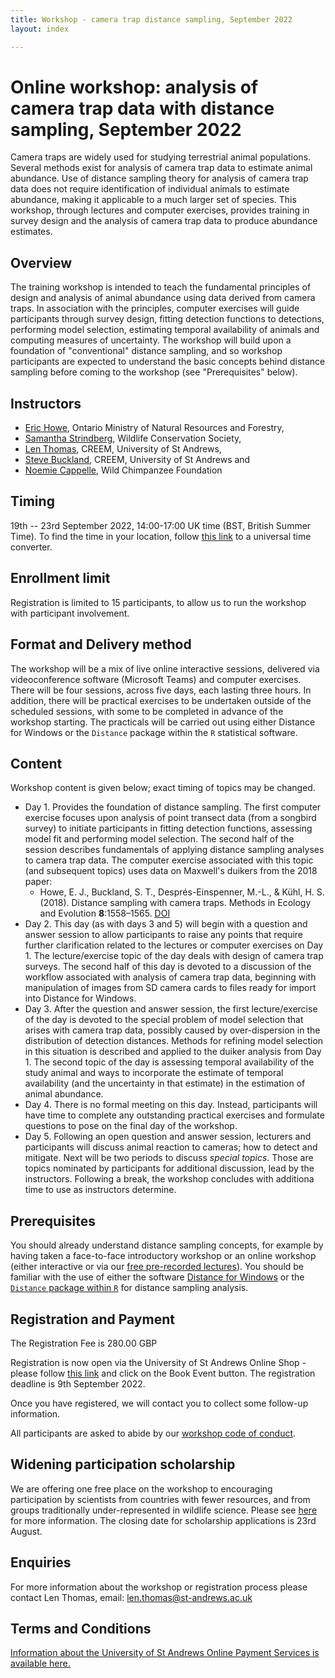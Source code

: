 ```yaml
---
title: Workshop - camera trap distance sampling, September 2022
layout: index

---
```


# Online workshop: analysis of camera trap data with distance sampling, September 2022

Camera traps are widely used for studying terrestrial animal populations.  Several methods exist for analysis of camera trap data to estimate animal abundance.  Use of distance sampling theory for analysis of camera trap data does not require identification of individual animals to estimate abundance, making it applicable to a much larger set of species.  This workshop, through lectures and computer exercises, provides training in survey design and the analysis of camera trap data to produce abundance estimates.

## Overview

The training workshop is intended to teach the fundamental principles of design and analysis of animal abundance using data derived from camera traps. In association with the principles, computer exercises will guide participants through survey design, fitting detection functions to detections, performing model selection, estimating temporal availability of animals and computing measures of uncertainty.  The workshop will build upon a foundation of "conventional" distance sampling, and so workshop participants are expected to understand the basic concepts behind distance sampling before coming to the workshop (see "Prerequisites" below).

## Instructors

- [Eric Howe](https://scholar.google.com/citations?user=Dwrq7t8AAAAJ&hl=en), Ontario Ministry of Natural Resources and Forestry, 
- [Samantha Strindberg](https://blog.wcs.org/photo/author/sstrindberg/), Wildlife Conservation Society, 
- [Len Thomas](http://lenthomas.org), CREEM, University of St Andrews,
- [Steve Buckland](https://steve7397.wixsite.com/personal), CREEM, University of St Andrews and
- [Noemie Cappelle](https:/wildchimps.org), Wild Chimpanzee Foundation

## Timing

19th -- 23rd September 2022, 14:00-17:00 UK time (BST, British Summer Time).  To find the time in your location, follow [this link](https://www.timeanddate.com/worldclock/fixedtime.html?msg=Camera+Trap+Distance+Sampling+Workshop+Sept+2022&iso=20220919T14&p1=3853&ah=3) to a universal time converter.

## Enrollment limit

Registration is limited to 15 participants, to allow us to run the workshop with participant involvement.

## Format and Delivery method

The workshop will be a mix of live online interactive sessions, delivered via videoconference software (Microsoft Teams) and computer exercises.   There will be four sessions, across five days, each lasting three hours. In addition, there will be practical exercises to be undertaken outside of the scheduled sessions, with some to be completed in advance of the workshop starting.  The practicals will be carried out using either Distance for Windows or the `Distance` package within the `R` statistical software.

## Content

Workshop content is given below; exact timing of topics may be changed.

-	Day 1.  Provides the foundation of distance sampling.  The first computer exercise focuses upon analysis of point transect data (from a songbird survey) to initiate participants in fitting detection functions, assessing model fit and performing model selection. The second half of the session describes fundamentals of applying distance sampling analyses to camera trap data.  The computer exercise associated with this topic (and subsequent topics) uses data on Maxwell's duikers from the 2018 paper:
    -	 Howe, E. J., Buckland, S. T., Després-Einspenner, M.-L., & Kühl, H. S. (2018). Distance sampling with camera traps. Methods in Ecology and Evolution **8**:1558–1565. [DOI](https://doi.org/10.1111/2041-210X.12790)
-	Day 2.  This day (as with days 3 and 5) will begin with a question and answer session to allow participants to raise any points that require further clarification related to the lectures or computer exercises on Day 1. The lecture/exercise topic of the day deals with design of camera trap surveys. The second half of this day is devoted to a discussion of the workflow associated with analysis of camera trap data, beginning with manipulation of images from SD camera cards to files ready for import into Distance for Windows.
-	Day 3. After the question and answer session, the first lecture/exercise of the day is devoted to the special problem of model selection that arises with camera trap data, possibly caused by over-dispersion in the distribution of detection distances.  Methods for refining model selection in this situation is described and applied to the duiker analysis from Day 1. The second topic of the day is assessing temporal availability of the study animal and ways to incorporate the estimate of temporal availability (and the uncertainty in that estimate) in the estimation of animal abundance.
-	Day 4. There is no formal meeting on this day. Instead, participants will have time to complete any outstanding practical exercises and formulate questions to pose on the final day of the workshop.
-	Day 5. Following an open question and answer session, lecturers and participants will discuss animal reaction to cameras; how to detect and mitigate.  Next will be two periods to discuss *special topics*.  Those are topics nominated by participants for additional discussion, lead by the instructors. Following a break, the workshop concludes with additiona time to use as instructors determine. 

## Prerequisites

You should already understand distance sampling concepts, for example by having taken a face-to-face introductory workshop or an online workshop (either interactive or via our [free pre-recorded lectures](https://workshops.distancesampling.org/online-course/)).  You should be familiar with the use of either the software [Distance for Windows](http://distancesampling.org/Distance/) or the [`Distance` package within `R`](https://cran.r-project.org/web/packages/Distance/index.html) for distance sampling analysis.

## Registration and Payment

The Registration Fee is 280.00 GBP

Registration is now open via the University of St Andrews Online Shop - please follow [this link](https://onlineshop.st-andrews.ac.uk/conferences-and-events/events/creem/online-workshop-analysis-of-camera-trap-data-with-distance-sampling-19th-20th-22nd-23rd-sept) and click on the Book Event button. The registration deadline is 9th September 2022.

Once you have registered, we will contact you to collect some follow-up information.

All participants are asked to abide by our [workshop code of conduct](code-of-conduct).

## Widening participation scholarship

We are offering one free place on the workshop to encouraging participation by scientists from countries with fewer resources, and from groups traditionally under-represented in wildlife science.  Please see [here](widening-participation) for more information.  The closing date for scholarship applications is 23rd August.

## Enquiries
For more information about the workshop or registration process please contact Len Thomas, email: [len.thomas@st-andrews.ac.uk](mailto:len.thomas@st-andrews.ac.uk)

## Terms and Conditions
[Information about the University of St Andrews Online Payment Services is available here.](https://onlineshop.st-andrews.ac.uk/help/terms-and-conditions)
